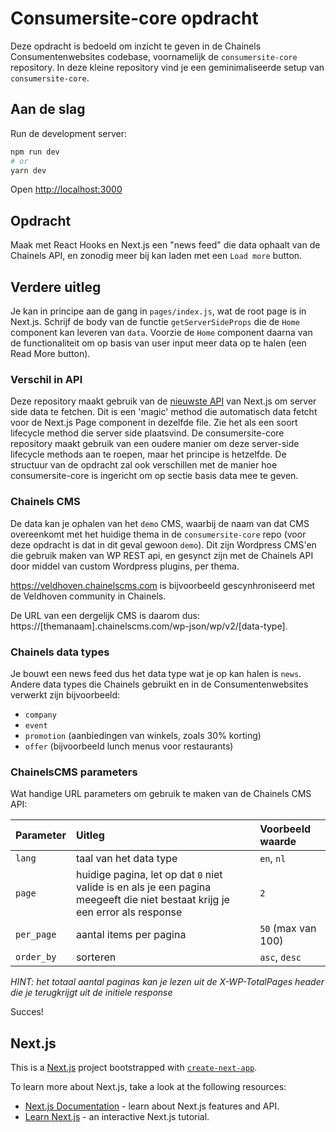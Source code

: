# Consumersite-core opdracht

Deze opdracht is bedoeld om inzicht te geven in de Chainels Consumentenwebsites codebase, voornamelijk de `consumersite-core` repository.
In deze kleine repository vind je een geminimaliseerde setup van `consumersite-core`.

## Aan de slag

Run de development server:

```bash
npm run dev
# or
yarn dev
```

Open [http://localhost:3000](http://localhost:3000)

## Opdracht

Maak met React Hooks en Next.js een "news feed" die data ophaalt van de Chainels API, en zonodig meer bij kan laden met een `Load more` button.

## Verdere uitleg

Je kan in principe aan de gang in `pages/index.js`, wat de root page is in Next.js. Schrijf de body van de functie `getServerSideProps` die de `Home` component kan leveren van `data`. Voorzie de `Home` component daarna van de functionaliteit om op basis van user input meer data op te halen (een Read More button).

### Verschil in API

Deze repository maakt gebruik van de [nieuwste API](https://nextjs.org/docs/basic-features/data-fetching#getserversideprops-server-side-rendering) van Next.js om server side data te fetchen. Dit is een 'magic' method die automatisch data fetcht voor de Next.js Page component in dezelfde file. Zie het als een soort lifecycle method die server side plaatsvind. De consumersite-core repository maakt gebruik van een oudere manier om deze server-side lifecycle methods aan te roepen, maar het principe is hetzelfde. De structuur van de opdracht zal ook verschillen met de manier hoe consumersite-core is ingericht om op sectie basis data mee te geven.

### Chainels CMS

De data kan je ophalen van het `demo` CMS, waarbij de naam van dat CMS overeenkomt met het huidige thema in de `consumersite-core` repo (voor deze opdracht is dat in dit geval gewoon `demo`).
Dit zijn Wordpress CMS'en die gebruik maken van WP REST api, en gesynct zijn met de Chainels API door middel van custom Wordpress plugins, per thema.

https://veldhoven.chainelscms.com is bijvoorbeeld gescynhroniseerd met de Veldhoven community in Chainels.

De URL van een dergelijk CMS is daarom dus: https://[themanaam].chainelscms.com/wp-json/wp/v2/[data-type].

### Chainels data types

Je bouwt een news feed dus het data type wat je op kan halen is `news`. Andere data types die Chainels gebruikt en in de Consumentenwebsites verwerkt zijn bijvoorbeeld:

- `company`
- `event`
- `promotion` (aanbiedingen van winkels, zoals 30% korting)
- `offer` (bijvoorbeeld lunch menus voor restaurants)

### ChainelsCMS parameters

Wat handige URL parameters om gebruik te maken van de Chainels CMS API:

| Parameter  | Uitleg                                                                                                                       | Voorbeeld waarde   |
| ---------- | :--------------------------------------------------------------------------------------------------------------------------- | :----------------- |
| `lang`     | taal van het data type                                                                                                       | `en`, `nl`         |
| `page`     | huidige pagina, let op dat `0` niet valide is en als je een pagina meegeeft die niet bestaat krijg je een error als response | `2`                |
| `per_page` | aantal items per pagina                                                                                                      | `50` (max van 100) |
| `order_by` | sorteren                                                                                                                     | `asc`, `desc`      |

_HINT: het totaal aantal paginas kan je lezen uit de X-WP-TotalPages header die je terugkrijgt uit de initiele response_

Succes!

## Next.js

This is a [Next.js](https://nextjs.org/) project bootstrapped with [`create-next-app`](https://github.com/zeit/next.js/tree/canary/packages/create-next-app).

To learn more about Next.js, take a look at the following resources:

- [Next.js Documentation](https://nextjs.org/docs) - learn about Next.js features and API.
- [Learn Next.js](https://nextjs.org/learn) - an interactive Next.js tutorial.
